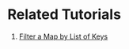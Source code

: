 # Related Tutorials

1. [Filter a Map by List of Keys](https://howtodoinjava.com/java/stream/filter-map-by-list-of-keys/)